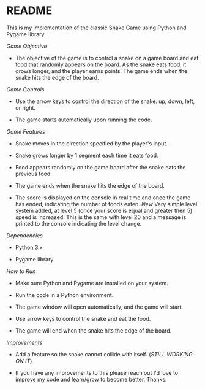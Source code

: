 # README
This is my implementation of the classic Snake Game using Python and Pygame library.

*Game Objective*

- The objective of the game is to control a snake on a game board and eat food that randomly appears on the board. As the snake eats food, it grows longer, 
and the player earns points. The game ends when the snake hits the edge of the board.

*Game Controls*

- Use the arrow keys to control the direction of the snake: up, down, left, or right.
  
- The game starts automatically upon running the code.

*Game Features*

- Snake moves in the direction specified by the player's input.
  
- Snake grows longer by 1 segment each time it eats food.
  
- Food appears randomly on the game board after the snake eats the previous food.
  
- The game ends when the snake hits the edge of the board.
  
- The score is displayed on the console in real time and once the game has ended, indicating the number of foods eaten.
*New* Very simple level system added, at level 5 (once your score is equal and greater then 5) speed is increased. This is the same with level 20 and a message is printed to the console indicating the level change.

*Dependencies*

- Python 3.x

- Pygame library

*How to Run*

- Make sure Python and Pygame are installed on your system.

- Run the code in a Python environment.
- The game window will open automatically, and the game will start.
- Use arrow keys to control the snake and eat the food.
- The game will end when the snake hits the edge of the board.


*Improvements*

- Add a feature so the snake cannot collide with itself. (*STILL WORKING ON IT*)
  
- If you have any improvements to this please reach out I'd love to improve my code and learn/grow to become better. Thanks.
